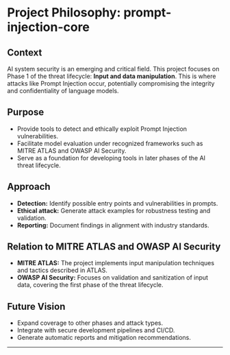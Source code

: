 # Project Philosophy: prompt-injection-core

## Context

AI system security is an emerging and critical field. This project focuses on Phase 1 of the threat lifecycle: **Input and data manipulation**. This is where attacks like Prompt Injection occur, potentially compromising the integrity and confidentiality of language models.

## Purpose

- Provide tools to detect and ethically exploit Prompt Injection vulnerabilities.
- Facilitate model evaluation under recognized frameworks such as MITRE ATLAS and OWASP AI Security.
- Serve as a foundation for developing tools in later phases of the AI threat lifecycle.

## Approach

- **Detection:** Identify possible entry points and vulnerabilities in prompts.
- **Ethical attack:** Generate attack examples for robustness testing and validation.
- **Reporting:** Document findings in alignment with industry standards.

## Relation to MITRE ATLAS and OWASP AI Security

- **MITRE ATLAS:** The project implements input manipulation techniques and tactics described in ATLAS.
- **OWASP AI Security:** Focuses on validation and sanitization of input data, covering the first phase of the threat lifecycle.

## Future Vision

- Expand coverage to other phases and attack types.
- Integrate with secure development pipelines and CI/CD.
- Generate automatic reports and mitigation recommendations.

---

